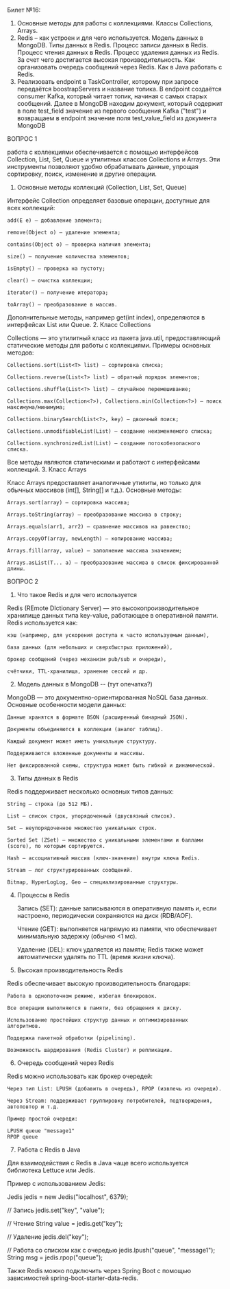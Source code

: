Билет №16:
1.  Основные методы для работы с коллекциями. Классы Collections, Arrays.
2. 	Redis – как устроен и для чего используется. Модель данных в MongoDB. Типы данных в Redis. Процесс записи данных в Redis. Процесс чтения данных в Redis. Процесс удаления данных из Redis. За счет чего достигается высокая производительность. Как организовать очередь сообщений через Redis. Как в Java работать с Redis.
3.  Реализовать endpoint в TaskController, которому при запросе передаётся boostrapServers и название топика. В endpoint создаётся consumer Kafka, который читает топик, начиная с самых старых сообщений. Далее в MongoDB находим документ, который содержит в поле test_field значение из первого сообщения Kafka ("test") и возвращаем в endpoint значение поля test_value_field из документа MongoDB

ВОПРОС 1

работа с коллекциями обеспечивается с помощью интерфейсов Collection, List, Set, Queue и утилитных классов Collections и Arrays. Эти инструменты позволяют удобно обрабатывать данные, упрощая сортировку, поиск, изменение и другие операции.
1. Основные методы коллекций (Collection, List, Set, Queue)

Интерфейс Collection определяет базовые операции, доступные для всех коллекций:

    add(E e) — добавление элемента;

    remove(Object o) — удаление элемента;

    contains(Object o) — проверка наличия элемента;

    size() — получение количества элементов;

    isEmpty() — проверка на пустоту;

    clear() — очистка коллекции;

    iterator() — получение итератора;

    toArray() — преобразование в массив.

Дополнительные методы, например get(int index), определяются в интерфейсах List или Queue.
2. Класс Collections

Collections — это утилитный класс из пакета java.util, предоставляющий статические методы для работы с коллекциями. Примеры основных методов:

    Collections.sort(List<T> list) — сортировка списка;

    Collections.reverse(List<?> list) — обратный порядок элементов;

    Collections.shuffle(List<?> list) — случайное перемешивание;

    Collections.max(Collection<?>), Collections.min(Collection<?>) — поиск максимума/минимума;

    Collections.binarySearch(List<?>, key) — двоичный поиск;

    Collections.unmodifiableList(List) — создание неизменяемого списка;

    Collections.synchronizedList(List) — создание потокобезопасного списка.

Все методы являются статическими и работают с интерфейсами коллекций.
3. Класс Arrays

Класс Arrays предоставляет аналогичные утилиты, но только для обычных массивов (int[], String[] и т.д.). Основные методы:

    Arrays.sort(array) — сортировка массива;

    Arrays.toString(array) — преобразование массива в строку;

    Arrays.equals(arr1, arr2) — сравнение массивов на равенство;

    Arrays.copyOf(array, newLength) — копирование массива;

    Arrays.fill(array, value) — заполнение массива значением;

    Arrays.asList(T... a) — преобразование массива в список фиксированной длины.


ВОПРОС 2
1. Что такое Redis и для чего используется

Redis (REmote DIctionary Server) — это высокопроизводительное хранилище данных типа key-value, работающее в оперативной памяти. Redis используется как:

    кэш (например, для ускорения доступа к часто используемым данным),

    база данных (для небольших и сверхбыстрых приложений),

    брокер сообщений (через механизм pub/sub и очереди),

    счётчики, TTL-хранилища, хранение сессий и др.

2. Модель данных в MongoDB -- (тут опечатка?)

MongoDB — это документно-ориентированная NoSQL база данных. Основные особенности модели данных:

    Данные хранятся в формате BSON (расширенный бинарный JSON).

    Документы объединяются в коллекции (аналог таблиц).

    Каждый документ может иметь уникальную структуру.

    Поддерживаются вложенные документы и массивы.

    Нет фиксированной схемы, структура может быть гибкой и динамической.

3. Типы данных в Redis

Redis поддерживает несколько основных типов данных:

    String — строка (до 512 МБ).

    List — список строк, упорядоченный (двусвязный список).

    Set — неупорядоченное множество уникальных строк.

    Sorted Set (ZSet) — множество с уникальными элементами и баллами (score), по которым сортируются.

    Hash — ассоциативный массив (ключ-значение) внутри ключа Redis.

    Stream — лог структурированных сообщений.

    Bitmap, HyperLogLog, Geo — специализированные структуры.

4. Процессы в Redis

    Запись (SET): данные записываются в оперативную память и, если настроено, периодически сохраняются на диск (RDB/AOF).

    Чтение (GET): выполняется напрямую из памяти, что обеспечивает минимальную задержку (обычно <1 мс).

    Удаление (DEL): ключ удаляется из памяти; Redis также может автоматически удалять по TTL (время жизни ключа).

5. Высокая производительность Redis

Redis обеспечивает высокую производительность благодаря:

    Работа в однопоточном режиме, избегая блокировок.

    Все операции выполняются в памяти, без обращения к диску.

    Использование простейших структур данных и оптимизированных алгоритмов.

    Поддержка пакетной обработки (pipelining).

    Возможность шардирования (Redis Cluster) и репликации.

6. Очередь сообщений через Redis

Redis можно использовать как брокер очередей:

    Через тип List: LPUSH (добавить в очередь), RPOP (извлечь из очереди).

    Через Stream: поддерживает группировку потребителей, подтверждения, автоповтор и т.д.

    Пример простой очереди:

    LPUSH queue "message1"
    RPOP queue

7. Работа с Redis в Java

Для взаимодействия с Redis в Java чаще всего используется библиотека Lettuce или Jedis.

Пример с использованием Jedis:

Jedis jedis = new Jedis("localhost", 6379);

// Запись
jedis.set("key", "value");

// Чтение
String value = jedis.get("key");

// Удаление
jedis.del("key");

// Работа со списком как с очередью
jedis.lpush("queue", "message1");
String msg = jedis.rpop("queue");

Также Redis можно подключить через Spring Boot с помощью зависимостей spring-boot-starter-data-redis.